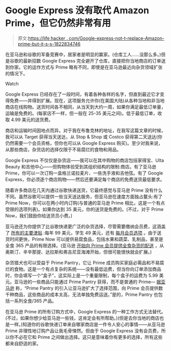 # Google Express 没有取代 Amazon Prime，但它仍然非常有用

> 原文:[https://life hacker . com/Google-express-not-t-replace-Amazon-prime-but-it-s-s-1822834746](https://lifehacker.com/google-express-doesn-t-replace-amazon-prime-but-it-s-s-1822834746)

在亚马逊和谷歌的军备竞赛中，居家者是明显的赢家。(仓库工人……没那么多。)但是谷歌的最新招数 Google Express 完全避开了仓库，直接把你当地商店的订单送到你家。它的运作方式与 Prime 略有不同，即使是在亚马逊最近向杂货领域扩张的情况下。

Watch

Google Express 已经存在了一段时间，有着各种各样的名字，但直到最近它才变得免费——并得到扩展。现在，这项服务允许你(在美国大陆)从各种当地和非当地商店在线购物。送货时间各不相同，从当天到大约一周，如果你满足最低订单量，运输是免费的。(每家店不一样，但一般在 25-35 美元之间)。低于最低订单，收取 4.99 美元的送货费。

商店和运输时间因地点而异。对于我在布鲁克林的地址，在我写这篇文章的时候，我可以从 Target 获得当天送达，从 Stop & Shop 或 Costco 获得第二天送达(你仍然需要一个会员资格，但你也可以从 Google Express 购买)。至少对我来说，从那些商店，杂货店的选择仅限于不易腐烂的食物和用品。

Google Express 不仅仅是杂货店——我可以在其中购物的商店包括家得宝、Ulta Beauty 和吉他中心——但购物体验受到其组织结构的限制:商店。有了亚马逊 Prime，你可以一次订购一盒格兰诺拉麦片、一些洗手液和吉他弦。有了 Google Express，你必须逐个商店购物——然后还要满足每个商店的免费送货最低要求。

随着许多商店在几天内通过谷歌快递送货，它最终感觉与亚马逊 Prime 没有什么不同。虽然谷歌可以提供一些当天送达服务，但亚马逊在速度方面独占鳌头:有了 Prime Now，你可以在两小时内订购(与普通的亚马逊 Prime 相比，这是一个有点受限的选项列表)。如果你达到 35 美元，你的送货是免费的。(不过，对于 Prime Now，我们鼓励你给送货员小费。)

亚马逊还为你提供了比谷歌快递更广泛的杂货选择，尽管需要缴纳会员费，这涵盖了 [所有的主要津贴](https://www.amazon.com/Amazon-Prime-One-Year-Membership/dp/B00DBYBNEE?asc_campaign=InlineText&asc_refurl=https://lifehacker.com/google-express-doesn-t-replace-amazon-prime-but-it-s-s-1822834746&asc_source=&tag=kinjalifehackerlink-20) :每年 99 美元，学生 49 美元，还有 [每月会员选项](https://www.amazon.com/gp/help/customer/display.html?asc_campaign=InlineText&asc_refurl=https://lifehacker.com/google-express-doesn-t-replace-amazon-prime-but-it-s-s-1822834746&asc_source=&nodeId=202213110&tag=kinjalifehackerlink-20) 。由于送货时间更快，Prime Now 可以提供易腐食品，包括水果和蔬菜、乳制品，甚至是全食 365 产品的有限选择。(亚马逊 [开始向 Prime 会员提供全食杂货的配送](https://www.reuters.com/article/us-amazon-com-wholefoods-delivery/amazon-to-deliver-whole-foods-groceries-to-prime-members-idUSKBN1FS0QV?feedType=RSS&feedName=technologyNews&utm_source=Twitter&utm_medium=Social&utm_campaign=Feed%3A+reuters%2FtechnologyNews+%28Reuters+Technology+News%29) ，从奥斯汀、辛辛那提、达拉斯和弗吉尼亚海滩开始，但很可能很快就会扩展。)

杂货猎犬也可以受益于 Prime Pantry，它让 Prime 成员购买家庭必需品和不易腐烂的食物。这是一个有点复杂的系统——没有最低运费，但当你向订单添加商品时，你会填写一个“盒子”，这实际上是一个重量限制，每个盒子的运费为 5.99 美元。亚马逊的一些商品只能通过 Prime Pantry 获得，而不是普通的 Prime— [据亚马逊](https://www.amazon.com/gp/help/customer/display.html?asc_campaign=InlineText&asc_refurl=https://lifehacker.com/google-express-doesn-t-replace-amazon-prime-but-it-s-s-1822834746&asc_source=&nodeId=202059590&tag=kinjalifehackerlink-20) 称，“Prime Pantry 的引入让亚马逊扩大了选择范围，向 Prime 会员提供数千种商品，这些商品的成本太高，无法单独免费运送。”是的，Prime Pantry 也包括一系列全食/365 产品。

在亚马逊 Prime 的所有订购方式中，Google Express 的一种工作方式无法替代。(不过，如果你想少给亚马逊一些钱，这肯定会有所帮助。)(但是去你当地的商店也是一样。)知道你的谷歌快递订单来自哪家商店是一件令人安心的事情——从亚马逊 Prime 非理性地订购产品让我毛骨悚然。但由于 Google Express 没有会员费，所以你不必在它和 Prime 之间做出选择。这只是意味着你有更多的选择，所有这些都来自舒适的家。